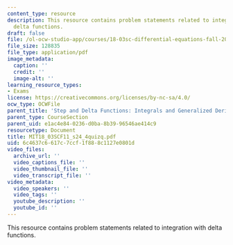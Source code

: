 ```yaml
---
content_type: resource
description: This resource contains problem statements related to integration with
  delta functions.
draft: false
file: /ol-ocw-studio-app/courses/18-03sc-differential-equations-fall-2011/6c4637c6617c7ccf1f888c1127e0801d_MIT18_03SCF11_s24_4quizq.pdf
file_size: 128835
file_type: application/pdf
image_metadata:
  caption: ''
  credit: ''
  image-alt: ''
learning_resource_types:
- Exams
license: https://creativecommons.org/licenses/by-nc-sa/4.0/
ocw_type: OCWFile
parent_title: 'Step and Delta Functions: Integrals and Generalized Derivatives'
parent_type: CourseSection
parent_uid: e1ac4e84-0236-d0ba-8b39-96546ae414c9
resourcetype: Document
title: MIT18_03SCF11_s24_4quizq.pdf
uid: 6c4637c6-617c-7ccf-1f88-8c1127e0801d
video_files:
  archive_url: ''
  video_captions_file: ''
  video_thumbnail_file: ''
  video_transcript_file: ''
video_metadata:
  video_speakers: ''
  video_tags: ''
  youtube_description: ''
  youtube_id: ''
---
```

This resource contains problem statements related to integration with delta functions.